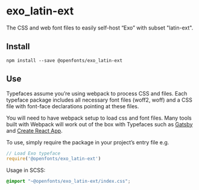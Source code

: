 
# exo_latin-ext

The CSS and web font files to easily self-host “Exo” with subset "latin-ext".

## Install

`npm install --save @openfonts/exo_latin-ext`

## Use

Typefaces assume you’re using webpack to process CSS and files. Each typeface
package includes all necessary font files (woff2, woff) and a CSS file with
font-face declarations pointing at these files.

You will need to have webpack setup to load css and font files. Many tools built
with Webpack will work out of the box with Typefaces such as [Gatsby](https://github.com/gatsbyjs/gatsby)
and [Create React App](https://github.com/facebookincubator/create-react-app).

To use, simply require the package in your project’s entry file e.g.

```javascript
// Load Exo typeface
require('@openfonts/exo_latin-ext')
```

Usage in SCSS:
```scss
@import "~@openfonts/exo_latin-ext/index.css";
```
